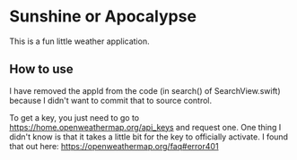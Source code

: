 # Sunshine or Apocalypse
This is a fun little weather application.

## How to use
I have removed the appId from the code (in search() of SearchView.swift) because I didn't want to commit that to source control.

To get a key, you just need to go to https://home.openweathermap.org/api_keys and request one. One thing I didn't know is that it takes a little bit for the key to officially activate. I found that out here: https://openweathermap.org/faq#error401
